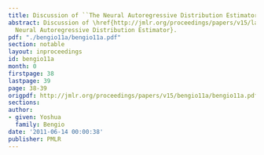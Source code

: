 ```yaml
---
title: Discussion of ``The Neural Autoregressive Distribution Estimator''
abstract: Discussion of \href{http://jmlr.org/proceedings/papers/v15/larochelle11a.html}{The
  Neural Autoregressive Distribution Estimator}.
pdf: "./bengio11a/bengio11a.pdf"
section: notable
layout: inproceedings
id: bengio11a
month: 0
firstpage: 38
lastpage: 39
page: 38-39
origpdf: http://jmlr.org/proceedings/papers/v15/bengio11a/bengio11a.pdf
sections: 
author:
- given: Yoshua
  family: Bengio
date: '2011-06-14 00:00:38'
publisher: PMLR
---
```

